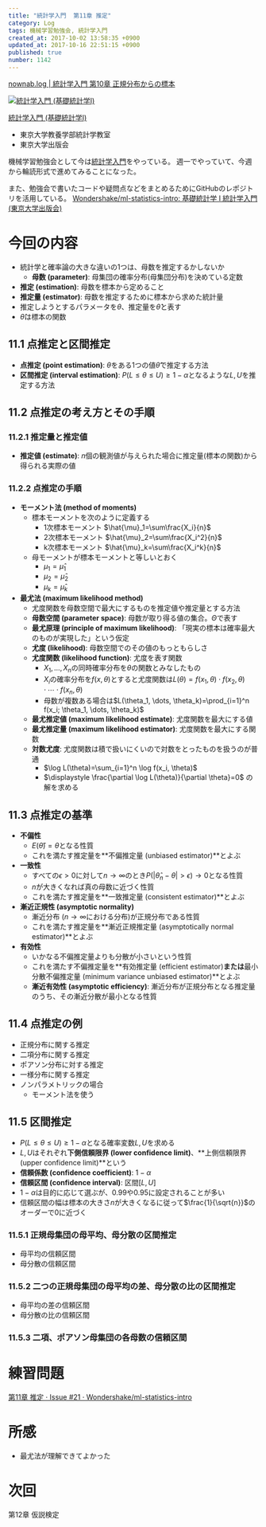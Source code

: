 ```yaml
---
title: "統計学入門  第11章 推定"
category: Log
tags: 機械学習勉強会, 統計学入門
created_at: 2017-10-02 13:58:35 +0900
updated_at: 2017-10-16 22:51:15 +0900
published: true
number: 1142
---
```


[nownab.log | 統計学入門 第10章 正規分布からの標本](https://blog.nownabe.com/2017/10/02/1136.html)

<div class="asin">
<div class="asin-image"><a href="https://www.amazon.co.jp/exec/obidos/ASIN/4130420658/nownabe0c-22/" rel="nofollow noopener" target="_blank"><img src="http://images-jp.amazon.com/images/P/4130420658.09._SL160_.jpg" alt="統計学入門 (基礎統計学Ⅰ)" title="統計学入門 (基礎統計学Ⅰ)"></a></div>
<div class="asin-detail">
<p><a href="https://www.amazon.co.jp/exec/obidos/ASIN/4130420658/nownabe0c-22/" rel="nofollow noopener" target="_blank">統計学入門 (基礎統計学Ⅰ)</a></p>
<ul>
<li>東京大学教養学部統計学教室</li>
<li>東京大学出版会</li>
</ul>
</div>

<p></p>
</div>

機械学習勉強会として今は[統計学入門](https://www.amazon.co.jp/exec/obidos/ASIN/4130420658/nownabe0c-22/)をやっている。
週一でやっていて、今週から輪読形式で進めてみることになった。

また、勉強会で書いたコードや疑問点などをまとめるためにGitHubのレポジトリを活用している。
[Wondershake/ml-statistics-intro: 基礎統計学 I 統計学入門 (東京大学出版会)](https://github.com/Wondershake/ml-statistics-intro)

# 今回の内容
* 統計学と確率論の大きな違いの1つは、母数を推定するかしないか
    * **母数 (parameter)**: 母集団の確率分布(母集団分布)を決めている定数
* **推定 (estimation)**: 母数を標本から定めること
* **推定量 (estimator)**: 母数を推定するために標本から求めた統計量
* 推定しようとするパラメータを$\theta$、推定量を$\hat{\theta}$と表す
* $\hat{\theta}$は標本の関数

## 11.1 点推定と区間推定
* **点推定 (point estimation)**: $\theta$をある1つの値$\hat{\theta}$で推定する方法
* **区間推定 (interval estimation)**: $P(L\leq\theta\leq U)\geq 1-\alpha$となるような$L, U$を推定する方法

## 11.2 点推定の考え方とその手順
### 11.2.1 推定量と推定値
* **推定値 (estimate)**: $n$個の観測値が与えられた場合に推定量(標本の関数)から得られる実際の値

### 11.2.2 点推定の手順
* **モーメント法 (method of moments)**
    * 標本モーメントを次のように定義する
        * 1次標本モーメント $\hat{\mu}_1=\sum\frac{X_i}{n}$
        * 2次標本モーメント $\hat{\mu}_2=\sum\frac{X_i^2}{n}$
        * k次標本モーメント $\hat{\mu}_k=\sum\frac{X_i^k}{n}$
    * 母モーメントが標本モーメントと等しいとおく
        * $\mu_1=\hat{\mu}_1$
        * $\mu_2=\hat{\mu}_2$
        * $\mu_k=\hat{\mu}_k$
* **最尤法 (maximum likelihood method)**
    * 尤度関数を母数空間で最大にするものを推定値や推定量とする方法
    * **母数空間 (parameter space)**: 母数が取り得る値の集合。$\Theta$で表す
    * **最尤原理 (principle of maximum likelihood)**: 「現実の標本は確率最大のものが実現した」という仮定
    * **尤度 (likelihood)**: 母数空間でのその値のもっともらしさ
    * **尤度関数 (likelihood function)**: 尤度を表す関数
        * $X_1, \dots, X_n$の同時確率分布を$\theta$の関数とみなしたもの
        * $X_i$の確率分布を$f(x,\theta)$とすると尤度関数は$L(\theta)=f(x_1, \theta)\cdot f(x_2, \theta) \cdot\cdots\cdot f(x_n, \theta)$
        * 母数が複数ある場合は$L(\theta_1, \dots, \theta_k)=\prod_{i=1}^n f(x_i; \theta_1, \dots, \theta_k)$
    * **最尤推定値 (maximum likelihood estimate)**: 尤度関数を最大にする値
    * **最尤推定量 (maximum likelihood estimator)**: 尤度関数を最大にする関数
    * **対数尤度**: 尤度関数は積で扱いにくいので対数をとったものを扱うのが普通
        * $\log L(\theta)=\sum_{i=1}^n \log f(x_i, \theta)$
        * $\displaystyle \frac{\partial \log L(\theta)}{\partial \theta}=0$ の解を求める

## 11.3 点推定の基準
* **不偏性**
    * $E(\hat{\theta})=\theta$となる性質
    * これを満たす推定量を**不偏推定量 (unbiased estimator)**とよぶ
* **一致性**
    * すべての$\epsilon>0$に対して$n\rightarrow\infty$のとき$P(|\hat\theta_n-\theta|>\epsilon)\rightarrow0$となる性質
    * $n$が大きくなれば真の母数に近づく性質
    * これを満たす推定量を**一致推定量 (consistent estimator)**とよぶ
* **漸近正規性 (asymptotic normality)**
    * 漸近分布 ($n\rightarrow\infty$における分布)が正規分布である性質
    * これを満たす推定量を**漸近正規推定量 (asymptotically normal estimator)**とよぶ
* **有効性**
    * いかなる不偏推定量よりも分散が小さいという性質
    * これを満たす不偏推定量を**有効推定量 (efficient estimator)**または**最小分散不偏推定量 (minimum variance unbiased estimator)**とよぶ
    * **漸近有効性 (asymptotic efficiency)**: 漸近分布が正規分布となる推定量のうち、その漸近分散が最小となる性質

## 11.4 点推定の例
* 正規分布に関する推定
* 二項分布に関する推定
* ポアソン分布に対する推定
* 一様分布に関する推定
* ノンパラメトリックの場合
    * モーメント法を使う

## 11.5 区間推定
* $P(L\leq\theta\leq U)\geq 1-\alpha$となる確率変数$L, U$を求める
* $L, U$はそれぞれ**下側信頼限界 (lower confidence limit)**、**上側信頼限界 (upper confidence limit)**という
* **信頼係数 (confidence coefficient)**: $1-\alpha$
* **信頼区間 (confidence interval)**: 区間$[L, U]$
* $1-\alpha$は目的に応じて選ぶが、$0.99$や$0.95$に設定されることが多い
* 信頼区間の幅は標本の大きさ$n$が大きくなるに従って$\frac{1}{\sqrt{n}}$のオーダーで0に近づく

### 11.5.1 正規母集団の母平均、母分散の区間推定
* 母平均の信頼区間
* 母分散の信頼区間

### 11.5.2 二つの正規母集団の母平均の差、母分散の比の区間推定
* 母平均の差の信頼区間
* 母分散の比の信頼区間

### 11.5.3 二項、ポアソン母集団の各母数の信頼区間

# 練習問題
[第11章 推定 · Issue #21 · Wondershake/ml-statistics-intro](https://github.com/Wondershake/ml-statistics-intro/issues/21)


# 所感
* 最尤法が理解できてよかった

# 次回
第12章 仮説検定

```math
```
